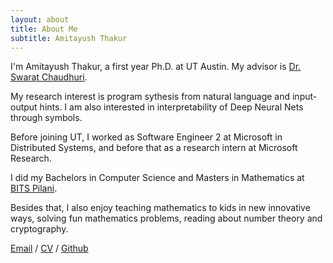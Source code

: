 ```yaml
---
layout: about
title: About Me
subtitle: Amitayush Thakur
---
```


I'm Amitayush Thakur, a first year Ph.D. at UT Austin. My advisor is [Dr. Swarat Chaudhuri](https://www.cs.utexas.edu/~swarat/).

My research interest is program sythesis from natural language and input-output hints. I am also interested in interpretability of Deep Neural Nets through symbols.

Before joining UT, I worked as Software Engineer 2 at Microsoft in Distributed Systems, and before that as a research intern at Microsoft Research.

I did my Bachelors in Computer Science and Masters in Mathematics at [BITS Pilani](https://www.bits-pilani.ac.in/).

Besides that, I also enjoy teaching mathematics to kids in new innovative ways, solving fun mathematics problems, reading about number theory and cryptography.

[Email](mailto:amitayusht@gmail.com)  /  [CV](https://amit9oct.github.io/resume)  /  [Github](https://github.com/amit9oct)

